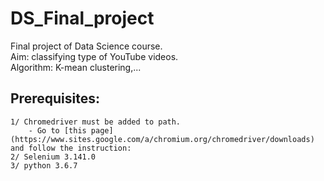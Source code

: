 # DS_Final_project
Final project of Data Science course.\
Aim: classifying type of YouTube videos.  \
Algorithm: K-mean clustering,...

## Prerequisites:
	1/ Chromedriver must be added to path.
		- Go to [this page](https://www.sites.google.com/a/chromium.org/chromedriver/downloads) and follow the instruction:
	2/ Selenium 3.141.0
	3/ python 3.6.7
	
